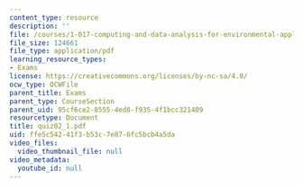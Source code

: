 ```yaml
---
content_type: resource
description: ''
file: /courses/1-017-computing-and-data-analysis-for-environmental-applications-fall-2003/ffe5c54241f3b53c7e876fc5bcb4a5da_quiz02_1.pdf
file_size: 124661
file_type: application/pdf
learning_resource_types:
- Exams
license: https://creativecommons.org/licenses/by-nc-sa/4.0/
ocw_type: OCWFile
parent_title: Exams
parent_type: CourseSection
parent_uid: 95cf6ce2-8555-4ed8-f935-4f1bcc321409
resourcetype: Document
title: quiz02_1.pdf
uid: ffe5c542-41f3-b53c-7e87-6fc5bcb4a5da
video_files:
  video_thumbnail_file: null
video_metadata:
  youtube_id: null
---
```

